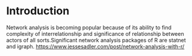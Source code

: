 
# Introduction  

Network analysis is becoming popular because of its ability to find complexity of interrelationship and significance of relationship between actors of all sorts.Significant network analysis packages of R are statnet and igraph.
https://www.jessesadler.com/post/network-analysis-with-r/
